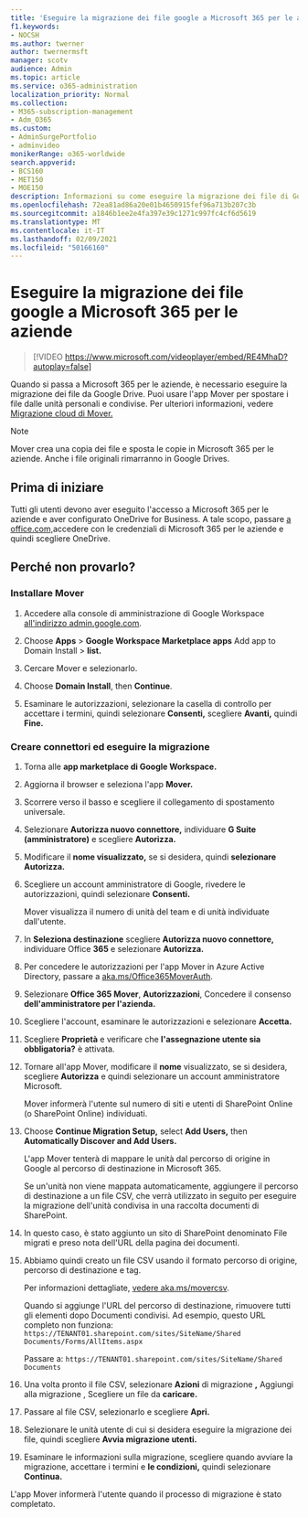 ```yaml
---
title: 'Eseguire la migrazione dei file google a Microsoft 365 per le aziende '
f1.keywords:
- NOCSH
ms.author: twerner
author: twernermsft
manager: scotv
audience: Admin
ms.topic: article
ms.service: o365-administration
localization_priority: Normal
ms.collection:
- M365-subscription-management
- Adm_O365
ms.custom:
- AdminSurgePortfolio
- adminvideo
monikerRange: o365-worldwide
search.appverid:
- BCS160
- MET150
- MOE150
description: Informazioni su come eseguire la migrazione dei file di Google a Microsoft 365 per le aziende tramite Mover.
ms.openlocfilehash: 72ea81ad86a20e01b4650915fef96a713b207c3b
ms.sourcegitcommit: a1846b1ee2e4fa397e39c1271c997fc4cf6d5619
ms.translationtype: MT
ms.contentlocale: it-IT
ms.lasthandoff: 02/09/2021
ms.locfileid: "50166160"
---
```

# <a name="migrate-google-files-to-microsoft-365-for-business"></a>Eseguire la migrazione dei file google a Microsoft 365 per le aziende 

> [!VIDEO https://www.microsoft.com/videoplayer/embed/RE4MhaD?autoplay=false]

Quando si passa a Microsoft 365 per le aziende, è necessario eseguire la migrazione dei file da Google Drive. Puoi usare l'app Mover per spostare i file dalle unità personali e condivise. Per ulteriori informazioni, vedere [Migrazione cloud di Mover.](https://docs.microsoft.com/sharepointmigration/mover-plan-migration)

> [!NOTE]
> Mover crea una copia dei file e sposta le copie in Microsoft 365 per le aziende. Anche i file originali rimarranno in Google Drives.

## <a name="before-you-start"></a>Prima di iniziare

Tutti gli utenti devono aver eseguito l'accesso a Microsoft 365 per le aziende e aver configurato OneDrive for Business. A tale scopo, passare [a office.com,](https://office.com)accedere con le credenziali di Microsoft 365 per le aziende e quindi scegliere OneDrive.

## <a name="try-it"></a>Perché non provarlo?

### <a name="install-mover"></a>Installare Mover

1. Accedere alla console di amministrazione di Google Workspace [all'indirizzo admin.google.com](https://admin.google.com).

1. Choose **Apps**  >  **Google Workspace Marketplace apps** Add app to Domain Install  >  **list.**

1. Cercare Mover e selezionarlo.

1. Choose **Domain Install**, then **Continue**.

1. Esaminare le autorizzazioni, selezionare la casella di controllo per accettare i termini, quindi selezionare **Consenti,** scegliere **Avanti,** quindi **Fine.**

### <a name="create-connectors-and-run-the-migration"></a>Creare connettori ed eseguire la migrazione

1. Torna alle **app marketplace di Google Workspace.**
1. Aggiorna il browser e seleziona l'app **Mover.**
1. Scorrere verso il basso e scegliere il collegamento di spostamento universale.
1. Selezionare **Autorizza nuovo connettore,** individuare **G Suite (amministratore)** e scegliere **Autorizza.**
1. Modificare il **nome visualizzato,** se si desidera, quindi **selezionare Autorizza.**
1. Scegliere un account amministratore di Google, rivedere le autorizzazioni, quindi selezionare **Consenti.**

    Mover visualizza il numero di unità del team e di unità individuate dall'utente. 

1. In **Seleziona destinazione** scegliere **Autorizza nuovo connettore,** individuare Office **365** e selezionare **Autorizza.**
1. Per concedere le autorizzazioni per l'app Mover in Azure Active Directory, passare a [aka.ms/Office365MoverAuth](https://aka.ms/Office365MoverAuth).
1. Selezionare **Office 365 Mover**, **Autorizzazioni**, Concedere il consenso **dell'amministratore per l'azienda.**
1. Scegliere l'account, esaminare le autorizzazioni e selezionare **Accetta.**
1. Scegliere **Proprietà** e verificare che **l'assegnazione utente sia obbligatoria?** è attivata.
1. Tornare all'app Mover, modificare il **nome** visualizzato, se si desidera, scegliere **Autorizza** e quindi selezionare un account amministratore Microsoft.

    Mover informerà l'utente sul numero di siti e utenti di SharePoint Online (o SharePoint Online) individuati.
1. Choose **Continue Migration Setup,** select **Add Users,** then **Automatically Discover and Add Users.**

    L'app Mover tenterà di mappare le unità dal percorso di origine in Google al percorso di destinazione in Microsoft 365. 

    Se un'unità non viene mappata automaticamente, aggiungere il percorso di destinazione a un file CSV, che verrà utilizzato in seguito per eseguire la migrazione dell'unità condivisa in una raccolta documenti di SharePoint. 

1. In questo caso, è stato aggiunto un sito di SharePoint denominato File migrati e preso nota dell'URL della pagina dei documenti. 
1. Abbiamo quindi creato un file CSV usando il formato percorso di origine, percorso di destinazione e tag. 

    Per informazioni dettagliate, [vedere aka.ms/movercsv](https://docs.microsoft.com/sharepointmigration/mover-create-migration-csv).

    Quando si aggiunge l'URL del percorso di destinazione, rimuovere tutti gli elementi dopo Documenti condivisi. Ad esempio, questo URL completo non funziona: `https://TENANT01.sharepoint.com/sites/SiteName/Shared Documents/Forms/AllItems.aspx`

    Passare a: `https://TENANT01.sharepoint.com/sites/SiteName/Shared Documents`

1. Una volta pronto il file CSV, selezionare **Azioni** di migrazione **,** Aggiungi alla migrazione , Scegliere un file da **caricare.**
1. Passare al file CSV, selezionarlo e scegliere **Apri.**
1. Selezionare le unità utente di cui si desidera eseguire la migrazione dei file, quindi scegliere **Avvia migrazione utenti.**
1. Esaminare le informazioni sulla migrazione, scegliere quando avviare la migrazione, accettare i termini e **le condizioni,** quindi selezionare **Continua.**

L'app Mover informerà l'utente quando il processo di migrazione è stato completato.
